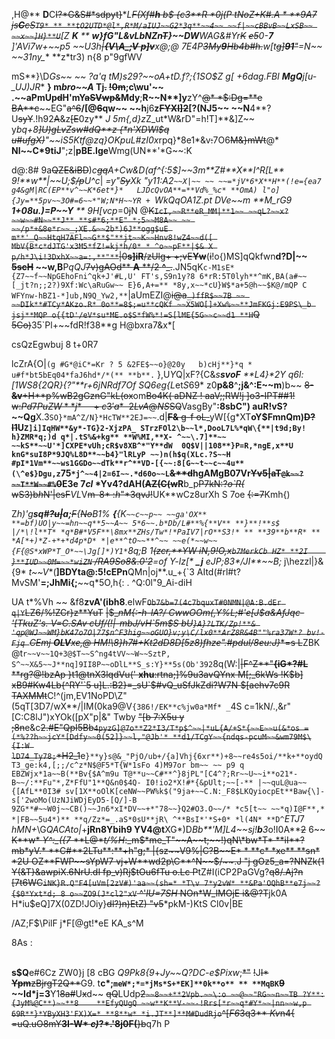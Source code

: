 ,H@** **D**C~~I?*G&S#*sdpyt}~~\**L~~F(Xf#**h** **b*$*	{c3**R **0j*(*P* *tNoZ*+K#.A	* **9A7~~ ~~js**C**cS`T9* ** **tO2UTD*@l*,R*M/aIUJ~~G2*3q**~~4~~ ~~f|~~cBBvB~~LxSB~~ ~~x~~]H}**U`~~[Z
**K** ** **w}fG"**L&vLb**NZn~~T~~}~~DW**WAG&#Yr~~K~~ ~~e5~~0-**7** **]'AVi7w*+~~p5* *~~U*3h~~|**{**V\A**_;V** **p]v**~~x@;@* *7E4P~~3My**9**Hb4b#h.~~w[t~~g]**91**"~~=N~~ ~~31ny_** **z*tr3)
n{8
p"9gfWV

mS**}\D*Gs~~ ~~	?a'q* **tM)s*2*9?~~**oA+*t*D*.f?;*{1SO$Z* *g[		*+6*dag**.FBI* **MgQ**j[u-_UJ)JR** **}
m*bro~~A* **Tj~~.~~	~~!0m~~;c\wu'~~
.~~aP**mUp~~d~~H'mY~~aSVwp&~~Mdy**;**R~~N\**]y**zY^~~@* *$:Dg=**e~~ ~~BA**c~~\~~EG"~~a^6~~**/[@~~6~~**q**w~~ ~~h**j6**z~~FYXI]2~~[?(NJ5~~ ~~N**4**?U~~syY~~.!h92~~A~~&z~~[E~~0zy** *J
5m{,d}z*Z_ut*W&rD"=h!T]**&]Z\~~	y*bq+*8~~]U)gLvZsw#dQ**z	{**n'*XD*Wl$q* *u#ufg*X)~~"~~iS5Kt*f@zq}OKpuL#zI0x*rpq}\*8e1*&v~~:~~7O6~~M&}mWt~~@* **Nl~~C*9tiJ**";z|**pBE.lge**Wmg(UN**'*G~~:K

d@:8#
9a~~QZE&iBD~~)*c~~gq~~*A+Cw&D(af^{:5*$]~~3m**Z#**X**I^R[L**  9!**w**|~~U;$~~/p~~U^c*|
**=y"~~Sy~~X*k	"y11:A2`~~X|~~ ~~ ~~=*jV*6*X**H**(!e={ea7	g4&gM|RC(EP**v^~~K*6et*}*	LJDcQvOA**=**Vd%_%c* **OmA)	l"o]{Jy=**5pv~~3O#=6~~*"W;N*H~~YR +
`WkQqOA1Z.pt
DVe~~*m* **M_rG*9* **1+08u.)=P~~Y** ** *9H[vcp**=0~~j~~N @~~K`IcI,~~R**eR_MM|**1~~ ~~qL?~~x?~~w~~#N~~**J** **s#*6;**E" *;5~~M8A~~ ~~ ~~/p*+&8e*r~~_;XE.&~~2b*)6J**ogg$uE
m**'_Q~~HtqH7AFl~~G**$"**jt~~K~~Hnv8!wZ4~~d([
MbV{B*c*dJTG'x3M5*fZ!=kj*h/0* *	^o~~pF**|$&
X
p/h*J\i!3DxhX~~a=:,**"**`|0**s]iR**/zUlg\+ +;vE**Yw**~~(~~i~~!o{)MS]qQkfwn**d?D|~~ ~~5scH~~ ~~w,B**P*qQJ*~~7v)gAOd** **A** **/2
**^**_.~~.JN5qK`c-M1sE*{Z7~~f~~NpGEhoFni^qk+J'#L,U' FT's,S9n1y?8 6*rR:5T0lyh**^mK,BA(a#~~[_jt?n;;2?)9Xf:Wc\aRuGw~~ E}6,A+=** *8y,x~~*cU}W$*a+5@h~~$K@/mQP
C
WFYnw-hBZ1-*]ub,N9Q_Yw2,**`|aUmEZI@~~i@a`_)ffR$~~7B ~~ ~~DIk**#TCy*AKzo.R* 0o**=8$;=u**cQKf	~~X5WO[]+Xw%~~**JmFKGj:E9PS\_b jsj**MQP
o{{tD'/eV*su*ME.o$S*fW%*!=S[lME{5G~~c~~d1
**H`Q~~ ~~5Co)~~35`Pl+~~fdR!f38**g	H@bxra7&x*[

csQzEgwbuj 8
t+0R7


lcZrA{O|`(g
#G*@iC*=Kr
?
5
&2FE$~~o}@20y	b)cHj**}*q * u#f*bt5bEq04*faJ6hd*/*(** **b**.`	},U*Y*Q|xF?{C&*s**svoF**
**L4}**2Y
q6l:[*1WS8{2QR}{?"**r+6jNRdf7O*f* *SQ*6eg{L*et*S*69*
z0**p&8**^**;j&^:E~~m**)b~~ ~~8-**&v**+H**p%wB2gGznG"kL(ox~~om~~Bo4K(
aDNZ
!	aaV;;RW!j
]o3-IPT##1!
w:$Pd7PuZW**j*~~ ~~+c3'a* ~~2LvA@NS$SQ~~VasgBy"**\:8sbC")
auR!vS?~~Qg**X.3`SO}*mA^Z/N}*HcTW**2EJ=~~`.d|~~**F&** g-f	oL_~~yW[{g\*XT**oY$FmnQm)~~D?l1~~U`Z]i]IqHW**&y*-TG}2-XjzPA_
STrzFOl2\b~~l*,DooL7L%*qW\{**|t9d;By!	h}ZMR*q;)d
	q*|.tS%&+kg** **W%MI,**X- ^~~\.7]**~~ ~~kS**~~U'*]CXPE*vUh;cR$v8XB^*"Y**dW	0Q$V||108**}P=R,*ngE,x**U	knG*suI8P*9JQ%L8D**~~b4}"lRLyP
~~)n(h$q(XLc.?S~~H
#pI*1Vm**~~ws1GGDo~~dTk**r^**VD-[{~~:8[G~~t~~c~~4u**(\^e$}Dgu,z`75`*j^~~4|2=6I~~.*d60o~~L`~~&**d~~hgAMgB07Vr~~**Yv5|a**T`@k~~?~~T**W~~#%`0~~E3e	7*cl* *Yv4?dAH(~~AZ(C(w~~R**b_p~~P7kN:?*o`R(*	wS3)b*h*N'|esF~~*VL*V~~m-8*
:*h*"*3qvJ!~~UK**wCz8urXh S
7oe
~~{:=7~~Kmh{)

Z*h)'g**sq#~~?u|~~a;**~~F~~{~~No~~B1%	**{**{**K`~~c~~p~~ ~~ga'OX** **=bf)UO|y~~=hn~~q**5~~A~~ 5*6~~.b*Db/L#**%{**V** **}**!**s$ |/*\!l**T* *q*B#*V5F**\8mx**ZHs/Tw*!*PaIV7|rO**S3!* ** **39**b**R* ** *A[*+)*Z-+*+*d4p*D* *|e**^tO~~**^~~ ~~e(*~~w~~{F{@S*xWP*T_O*~~\Jg[]*)Y1*`8q;B* *1~~(zcr,**YW
iN,9!O,x`b7MerkCb
HZ* **2I	}**IUD~~0M=~~*wiZN`
/RA9So8&.0'2~~=of	*Y**-lz[** **_j** *eJP;83**/JI**~~B;*	j\hezzl|}&{9* *t~~V**(**]BDYta@:5!cEPn**QMn|oj**.u\_+{`3
AItd(#rl#t?MvSM'**=;JhMi{;**~~q*5O,h{:
.
^Q:0l"9_Ai-diH

UA	t*%Vh
~~ &f8**zvA'(ibh8**.elwF~~`Ob7&b=7(4c7bquxT#0NMN|@A:B.dEr
q|Y`LZ6/%!ZCr}z**YuT~~ ~~|$_**nM{:-h-lA?/
CwwOOm(,Y%L;#'e[J$a&AfJqc-'[TkuZ's.	V=C.SAv
cUf/(!|-mbJ/vH`5m$S	bU`}A}?LTK/Zp!**& 'qp@WJ~~WM}bK47o7O|77$n^F3hig~~oGUO}v;y\C/lx0**ArZ8R&4B""%ra37W*?
bv!-Fjq
`CEmj*
**OLV**xe,*@
HM!\8}h7#+Kt2dD8D[5z8)fhze".#pdu*l/*8e*u:J}**=s
L~~ZBK
@t`r~~v~~1Q+3@$T~~S^ng4tVV~~W~~SztP,	S^~~X&5~~J**nq]9II8P~~oDlL**S_s:Y}**5s(Ob'392`8q(W:|~~|F^Z**"**{iG*?#L** **rg?@!bzAp
}t1@tnX3lqdVu('
**xhu**:rtna;]%9u3avQYnx	M[;_6kWs	!K$b] xB9#Kw4Lb{^RY'`5 u]L.:B2}=_sU`$#vQ_uSfJkZdi?W7N	$[aehv7c9R
TAXMMt~~C!^(jm,EV1NoPD\Z"(5qT[3D7/wX**/|IM(0ka9@V`{386!/EK**c%jw0a*Mf*
_`4S
c=1kN/.,&r"[C\:C8lJ")xYOk([pX"p|&"	Twby	~~"[b
7:X5u
y
;8n~~e&c~~2.#E\"QpI5Bb`4pyzG]@7o**Z2*I3/T*p$^~~|*uL{A/+S*{~~E~~u(&*os =(*%??h~~jcY*[Ddfy~~0(52]}~~l,"@Jb'* **d1/TCgY~~{ndqs-pcuM~~&wm79M$\{I:W
lD74_Ty78;`*H2_1~~e`}**y}s@&_"PjO/ub+/{a]Vhj{6xr**)+8~~re4s5oi/**k+**oydQT3_ge:k4,[;;/c^z*N$@F5*T{W*1sFo
4)M97or
bm~~ ~~	p9
q
EBZWjx*1a~~B(**Bv{$A^m9u
T@**u~~C#**^}8jPL"[C4^?;Rr~~U~~i**o21*-
B~~/:**Fu"*,Z*FfU"1**Q&n0$4Q-
I0!io2*X!#*{&pUlt;~~[-**
|~~quL@ua~~{[AfL**0I3#
sv[1X**oOlK[ceNW~~PW%k$("9ja+~~C.N:_F8$LKQyiocpEt**Baw{\]-s['2woMo(UzNJiWDjEyD5-[Q/]-B
9ZG**#~~W0j~~CB()~~Jn6*xI*DV~~+*"78~~}Q2#O3.O~~/* *c5[t~~ ~~*q)I@F**,* *|FB~~5u4*)** **q/Zz*=_.aS*0sU**jR\
^**BsI*'*S+0* *l(4N* **D^`*ETJ*7
*hMN+*\G*QACAto|*+**jRn8Ybih9	YV4@t**XG*)D*Bb**'M]L4~~sj!**b**3*o!I0A**~~2~~	6~~ ~~K**w* *Y^:_({7* **L@**t/%H*:_m$*me_T"~~A~~t;~~!)qN\*bw*T* **iI**?mb*yV.* **C#**2LTu**:**+h"g;*
|{sz~~V9%|C?B~~E* * **c* *xe** **sn* *2U	OZ**FWP~~sYpW7
vj+W**wd2p\C**^N~~$/~~.J
"j	gOz5_a=?NNZk(1
Y(&T}&awpiX.6NrU.dI
fp_v)Rj$tOu6fTu o.Lc
P~~tZ#I(iCP2PaGVg?~~q8/.Aj?n~~ ~~[7t6WC`iNK}R.Q"F4[uVm[2zV#)'aa~~(sh=* *T\v 7*y2vW* **&Pa'OQhB**e7j~~?{$0*Yxt*d; 8
o~~ZO9(J*cl2"xV`	^'*lU=7SH* NOn*W_lMOjE
i&@?T~~jk0A
H*iu$eQ]7X(0ZD!JOiy}~~dl?)n)EtZ)
"v5~~*pkM-)KtS
Cl0v|BE

/AZ;F$\PilF
j*F[@gt!*eE
KA_s^M

8As	:

\
**s$Q**e#6Cz
ZW0}j
[8 cBG
*Q9Pk8{9*+**Jy~~Q*?D*C-e$Pi*xw*;~~*"~~ ~~!~~J~~I* **Ypm**zBjrgT2Q**~~G9.	t**c*;`meW*;*=*jMs*S+*EK]**0k**o** ** **MqBK`~~9~~ ~~Id*j=3**Y1~~8a#~~U~~x~~d~~ ~~qQ~~LUdp~~2`~~8~~+**2Vpb.~~\:o
~~@~~"RG~~n~~TB	?Y**:{JyM%@C**)~~**8	**EfyQUgQ ~~w**K**V-~~-!Rrs[*r~~q*#Y*~~|nn~~w,p	69R**}*YByXH3'FX)X=* **8**w* *i.JT**]**M#DudRjo`^[*F6*3q3** *Kv*n4{ =uQ.uO8mY**3I-W* *c)*?*.'8j0F(**}b~~q7h
P

